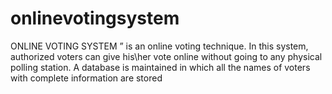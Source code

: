 # onlinevotingsystem
ONLINE VOTING SYSTEM ” is an online voting technique. In this system, authorized voters can give his\her vote online without going to any physical polling station. A database is maintained in which all the names of voters with complete information are stored
